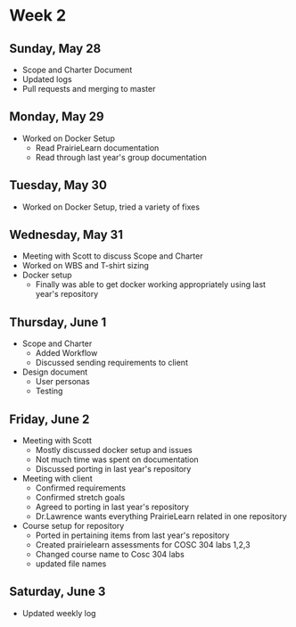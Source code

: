 # Week 2 

## Sunday, May 28
- Scope and Charter Document
- Updated logs
- Pull requests and merging to master

## Monday, May 29
- Worked on Docker Setup
    - Read PrairieLearn documentation
    - Read through last year's group documentation

## Tuesday, May 30
- Worked on Docker Setup, tried a variety of fixes

## Wednesday, May 31
- Meeting with Scott to discuss Scope and Charter
- Worked on WBS and T-shirt sizing
- Docker setup
    - Finally was able to get docker working appropriately using last year's repository

## Thursday, June 1
- Scope and Charter
    - Added Workflow
    - Discussed sending requirements to client
- Design document
    - User personas
    - Testing

## Friday, June 2
- Meeting with Scott
    - Mostly discussed docker setup and issues
    - Not much time was spent on documentation
    - Discussed porting in last year's repository
- Meeting with client
    - Confirmed requirements
    - Confirmed stretch goals
    - Agreed to porting in last year's repository
    - Dr.Lawrence wants everything PrairieLearn related in one repository
- Course setup for repository
    - Ported in pertaining items from last year's repository
    - Created prairielearn assessments for COSC 304 labs 1,2,3
    - Changed course name to Cosc 304 labs
    - updated file names

## Saturday, June 3
- Updated weekly log